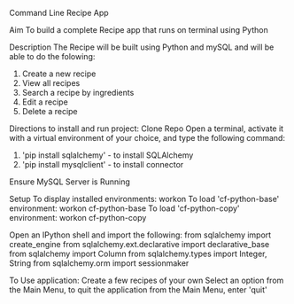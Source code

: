 Command Line Recipe App

Aim
To build a complete Recipe app that runs on terminal using Python

Description
The Recipe will be built using Python and mySQL and will be able to do the folowing:

1. Create a new recipe
2. View all recipes
3. Search a recipe by ingredients
4. Edit a recipe
5. Delete a recipe

Directions to install and run project:
Clone Repo
Open a terminal, activate it with a virtual environment of your choice, and type the following command:

1. 'pip install sqlalchemy' - to install SQLAlchemy
2. 'pip install mysqlclient' - to install connector

Ensure MySQL Server is Running

Setup
To display installed environments: workon
To load 'cf-python-base' environment: workon cf-python-base
To load 'cf-python-copy' environment: workon cf-python-copy

Open an IPython shell and import the following:
from sqlalchemy import create_engine
from sqlalchemy.ext.declarative import declarative_base
from sqlalchemy import Column
from sqlalchemy.types import Integer, String
from sqlalchemy.orm import sessionmaker

To Use application:
Create a few recipes of your own
Select an option from the Main Menu, to quit the application from the Main Menu, enter 'quit'
